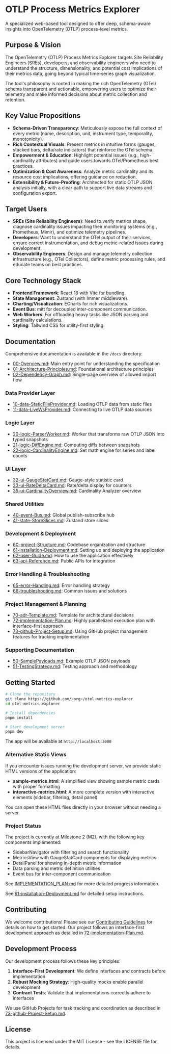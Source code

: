 # OTLP Process Metrics Explorer

A specialized web-based tool designed to offer deep, schema-aware insights into OpenTelemetry (OTLP) process-level metrics.

## Purpose & Vision

The OpenTelemetry (OTLP) Process Metrics Explorer targets Site Reliability Engineers (SREs), developers, and observability engineers who need to understand the structure, dimensionality, and potential cost implications of their metrics data, going beyond typical time-series graph visualization.

The tool's philosophy is rooted in making the rich OpenTelemetry (OTel) schema transparent and actionable, empowering users to optimize their telemetry and make informed decisions about metric collection and retention.

## Key Value Propositions

- **Schema-Driven Transparency**: Meticulously expose the full context of every metric (name, description, unit, instrument type, temporality, monotonicity).
- **Rich Contextual Visuals**: Present metrics in intuitive forms (gauges, stacked bars, delta/rate indicators) that reinforce the OTel schema.
- **Empowerment & Education**: Highlight potential issues (e.g., high-cardinality attributes) and guide users towards OTel/Prometheus best practices.
- **Optimization & Cost Awareness**: Analyze metric cardinality and its resource cost implications, offering guidance on reduction.
- **Extensibility & Future-Proofing**: Architected for static OTLP JSON analysis initially, with a clear path to support live data streams and configuration export.

## Target Users

- **SREs (Site Reliability Engineers)**: Need to verify metrics shape, diagnose cardinality issues impacting their monitoring systems (e.g., Prometheus, Mimir), and optimize telemetry pipelines.
- **Developers**: Want to understand the OTel output of their services, ensure correct instrumentation, and debug metric-related issues during development.
- **Observability Engineers**: Design and manage telemetry collection infrastructure (e.g., OTel Collectors), define metric processing rules, and educate teams on best practices.

## Core Technology Stack

- **Frontend Framework**: React 18 with Vite for bundling.
- **State Management**: Zustand (with Immer middleware).
- **Charting/Visualization**: ECharts for rich visualizations.
- **Event Bus**: mitt for decoupled inter-component communication.
- **Web Workers**: For offloading heavy tasks like JSON parsing and cardinality calculations.
- **Styling**: Tailwind CSS for utility-first styling.

## Documentation

Comprehensive documentation is available in the `/docs` directory:

- [00-Overview.md](/docs/00-Overview.md): Main entry point for understanding the specification
- [01-Architecture-Principles.md](/docs/01-Architecture-Principles.md): Foundational architecture principles
- [02-Dependency-Graph.md](/docs/02-Dependency-Graph.md): Single-page overview of allowed import flow

### Data Provider Layer

- [10-data-StaticFileProvider.md](/docs/10-data-StaticFileProvider.md): Loading OTLP data from static files
- [11-data-LiveWsProvider.md](/docs/11-data-LiveWsProvider.md): Connecting to live OTLP data sources

### Logic Layer

- [20-logic-ParserWorker.md](/docs/20-logic-ParserWorker.md): Worker that transforms raw OTLP JSON into typed snapshots
- [21-logic-DiffEngine.md](/docs/21-logic-DiffEngine.md): Computing diffs between snapshots
- [22-logic-CardinalityEngine.md](/docs/22-logic-CardinalityEngine.md): Set math engine for series and label counts

### UI Layer

- [32-ui-GaugeStatCard.md](/docs/32-ui-GaugeStatCard.md): Gauge-style statistic card
- [33-ui-RateDeltaCard.md](/docs/33-ui-RateDeltaCard.md): Rate/delta display for counters
- [35-ui-CardinalityOverview.md](/docs/35-ui-CardinalityOverview.md): Cardinality Analyzer overview

### Shared Utilities

- [40-event-Bus.md](/docs/40-event-Bus.md): Global publish-subscribe hub
- [41-state-StoreSlices.md](/docs/41-state-StoreSlices.md): Zustand store slices

### Development & Deployment

- [60-project-Structure.md](/docs/60-project-Structure.md): Codebase organization and structure
- [61-installation-Deployment.md](/docs/61-installation-Deployment.md): Setting up and deploying the application
- [62-user-Guide.md](/docs/62-user-Guide.md): How to use the application effectively
- [63-api-Reference.md](/docs/63-api-Reference.md): Public APIs for integration

### Error Handling & Troubleshooting

- [65-error-Handling.md](/docs/65-error-Handling.md): Error handling strategy
- [66-troubleshooting.md](/docs/66-troubleshooting.md): Common issues and solutions

### Project Management & Planning

- [70-adr-Template.md](/docs/70-adr-Template.md): Template for architectural decisions
- [72-implementation-Plan.md](/docs/72-implementation-Plan.md): Highly parallelized execution plan with interface-first approach
- [73-github-Project-Setup.md](/docs/73-github-Project-Setup.md): Using GitHub project management features for tracking implementation

### Supporting Documentation

- [50-SamplePayloads.md](/docs/50-SamplePayloads.md): Example OTLP JSON payloads
- [51-TestingStrategy.md](/docs/51-TestingStrategy.md): Testing approach and methodology

## Getting Started

```bash
# Clone the repository
git clone https://github.com/<org>/otel-metrics-explorer
cd otel-metrics-explorer

# Install dependencies
pnpm install

# Start development server
pnpm dev
```

The app will be available at `http://localhost:3000`

### Alternative Static Views

If you encounter issues running the development server, we provide static HTML versions of the application:

- **sample-metrics.html**: A simplified view showing sample metric cards with proper formatting
- **interactive-metrics.html**: A more complete version with interactive elements (sidebar, filtering, detail panel)

You can open these HTML files directly in your browser without needing a server.

### Project Status

The project is currently at Milestone 2 (M2), with the following key components implemented:

- SidebarNavigator with filtering and search functionality
- MetricsView with GaugeStatCard components for displaying metrics
- DetailPanel for showing in-depth metric information
- Data parsing and metric definition utilities
- Event bus for inter-component communication

See [IMPLEMENTATION_PLAN.md](IMPLEMENTATION_PLAN.md) for more detailed progress information.

See [61-installation-Deployment.md](/docs/61-installation-Deployment.md) for detailed setup instructions.

## Contributing

We welcome contributions! Please see our [Contributing Guidelines](CONTRIBUTING.md) for details on how to get started. Our project follows an interface-first development approach as detailed in [72-implementation-Plan.md](/docs/72-implementation-Plan.md).

## Development Process

Our development process follows these key principles:

1. **Interface-First Development**: We define interfaces and contracts before implementation
2. **Robust Mocking Strategy**: High-quality mocks enable parallel development
3. **Contract Tests**: Validate that implementations correctly adhere to interfaces

We use GitHub Projects for task tracking and coordination as described in [73-github-Project-Setup.md](/docs/73-github-Project-Setup.md).

## License

This project is licensed under the MIT License - see the LICENSE file for details.

